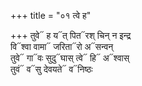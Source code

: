 +++
title = "०१ त्वे ह"

+++
तुवे᳓ ह य᳓त् पित᳓रश् चिन् न इन्द्र  
वि᳓श्वा वामा᳓ जरिता᳓रो अ᳓सन्वन्  
तुवे᳓ गा᳓वः सुदु᳓घास् त्वे᳓ हि᳓ अ᳓श्वास्  
तुवं᳓ व᳓सु देवयते᳓ व᳓निष्ठः